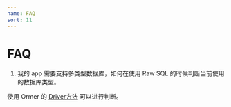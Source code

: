 ```yaml
---
name: FAQ
sort: 11
---
```


# FAQ

1. 我的 app 需要支持多类型数据库，如何在使用 Raw SQL 的时候判断当前使用的数据库类型。

使用 Ormer 的 [Driver方法](orm.md#driver) 可以进行判断。
